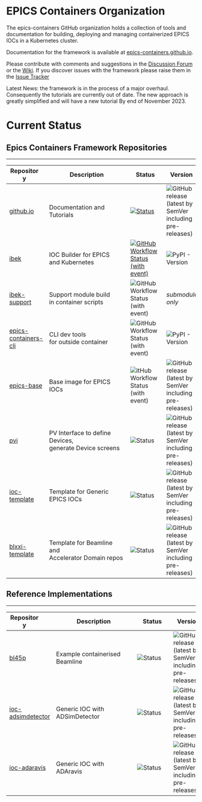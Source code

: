 # EPICS Containers Organization

The epics-containers GitHub organization holds a collection of tools and documentation
for building, deploying and managing containerized EPICS IOCs in a Kubernetes cluster.

Documentation for the framework is available at
[epics-containers.github.io](https://epics-containers.github.io/).

Please contribute with comments and suggestions in the
[Discussion Forum](https://github.com/epics-containers/epics-containers.github.io/discussions)
or the [Wiki](https://github.com/epics-containers/epics-containers.github.io/wiki).
If you discover issues with the framework please raise them in the
[Issue Tracker](https://github.com/epics-containers/epics-containers.github.io/issues)


Latest News: the framework is in the process of a major overhaul. Consequently
the tutorials are currently out of date. The new approach is greatly simplified
and will have a new tutorial By end of November 2023.

# Current Status

## Epics Containers Framework Repositories

--------------------------------------------------------------
| <div style="width:80px">Repository</div> | <div style="width:200px;">Description</div>| <div style="width:80px">Status</div> | <div style="width:80px">Version</div> | <div style="width:80px">Release Date</div> |
|-------------------------------------------------------------------------------------|-------------|--------|---------|--------------|
|[github.io](https://epics-containers.github.io/)| Documentation and Tutorials |[![Status](https://img.shields.io/github/actions/workflow/status/epics-containers/epics-containers-cli/docs.yml)](https://github.com/epics-containers/epics-containers.github.io/actions)|![GitHub release (latest by SemVer including pre-releases)](https://img.shields.io/github/release/epics-containers/epics-containers.github.io/all?include_prereleases)|![GitHub Release Date - Published_At](https://img.shields.io/github/release-date/epics-containers/epics-containers.github.io?label=date)
|[ibek](https://github.com/epics-containers/ibek)| IOC Builder for EPICS<br>and Kubernetes|[![GitHub Workflow Status (with event)](https://img.shields.io/github/actions/workflow/status/epics-containers/ibek/code.yml)](https://github.com/epics-containers/ibek/actions)|![PyPI - Version](https://img.shields.io/pypi/v/ibek)|![GitHub Release Date - Published_At](https://img.shields.io/github/release-date/epics-containers/ibek?label=date)
|[ibek-support](https://github.com/epics-containers/ibek-support)|Support module build<br>in container scripts|![GitHub Workflow Status (with event)](https://img.shields.io/github/actions/workflow/status/epics-containers/ibek-support/build.yml)|*submodule only*|![GitHub last commit (branch)](https://img.shields.io/github/last-commit/epics-containers/ibek-support/main?label=date)
|[epics-containers-cli](https://github.com/epics-containers/epics-containers-cli)| CLI dev tools<br>for outside container| ![GitHub Workflow Status (with event)](https://img.shields.io/github/actions/workflow/status/epics-containers/epics-containers-cli/code.yml)|![PyPI - Version](https://img.shields.io/pypi/v/epics-containers-cli)|![GitHub Release Date - Published_At](https://img.shields.io/github/release-date/epics-containers/epics-containers-cli?label=date)
|[epics-base](https://github.com/epics-containers/epics-base)| Base image for EPICS IOCs|![itHub Workflow Status (with event)](https://img.shields.io/github/actions/workflow/status/epics-containers/epics-base/build.yml)|![GitHub release (latest by SemVer including pre-releases)](https://img.shields.io/github/release/epics-containers/epics-base/all?include_prereleases)|![GitHub Release Date - Published_At](https://img.shields.io/github/release-date/epics-containers/epics-base?label=date)
|[pvi](https://github.com/epics-containers/pvi)| PV Interface to define Devices,<br>generate Device screens|![Status](https://img.shields.io/github/actions/workflow/status/epics-containers/pvi/code.yml)|![GitHub release (latest by SemVer including pre-releases)](https://img.shields.io/github/release/epics-containers/pvi/all?include_prereleases)|![GitHub Release Date - Published_At](https://img.shields.io/github/release-date/epics-containers/pvi?label=date)
|[ioc-template](https://github.com/epics-containers/ioc-template)| Template for Generic<br>EPICS IOCs|![Status](https://img.shields.io/github/actions/workflow/status/epics-containers/ioc-template/build.yml)|![GitHub release (latest by SemVer including pre-releases)](https://img.shields.io/github/release/epics-containers/ioc-template/all?include_prereleases)|![GitHub Release Date - Published_At](https://img.shields.io/github/release-date/epics-containers/ioc-template?label=date)
|[blxxi-template](https://github.com/epics-containers/blxxi-template)| Template for Beamline and<br>Accelerator Domain repos|![Status](https://img.shields.io/github/actions/workflow/status/epics-containers/blxxi-template/verify.yml)|![GitHub release (latest by SemVer including pre-releases)](https://img.shields.io/github/release/epics-containers/blxxi-template/all?include_prereleases)|![GitHub Release Date - Published_At](https://img.shields.io/github/release-date/epics-containers/blxxi-template?label=date)

## Reference Implementations

--------------------------------------------------------------
| <div style="width:80px">Repository</div> | <div style="width:200px;">Description</div>| <div style="width:80">Status</div> | <div style="width:80px">Version</div> | <div style="width:80px">Release Date</div> |
|------------|-------------|--------|---------|--------------|
|[bl45p](https://github.com/epics-containers/bl45p)| Example containerised Beamline|![Status](https://img.shields.io/github/actions/workflow/status/epics-containers/bl45p/verify.yml)|![GitHub release (latest by SemVer including pre-releases)](https://img.shields.io/github/release/epics-containers/bl45p/all?include_prereleases)|![GitHub Release Date - Published_At](https://img.shields.io/github/release-date/epics-containers/bl45p?label=date)
|[ioc-adsimdetector](https://github.com/epics-containers/ioc-adsimdetector)| Generic IOC with ADSimDetector|![Status](https://img.shields.io/github/actions/workflow/status/epics-containers/ioc-adsimdetector/build.yml)|![GitHub release (latest by SemVer including pre-releases)](https://img.shields.io/github/release/epics-containers/ioc-adsimdetector/all?include_prereleases)|![GitHub Release Date - Published_At](https://img.shields.io/github/release-date/epics-containers/ioc-adsimdetector?label=date)
|[ioc-adaravis](https://github.com/epics-containers/ioc-adaravis)| Generic IOC with ADAravis|![Status](https://img.shields.io/github/actions/workflow/status/epics-containers/ioc-adaravis/build.yml)|![GitHub release (latest by SemVer including pre-releases)](https://img.shields.io/github/release/epics-containers/ioc-adaravis/all?include_prereleases)|![GitHub Release Date - Published_At](https://img.shields.io/github/release-date/epics-containers/ioc-adaravis?label=date)




